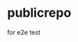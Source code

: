 # publicrepo
for e2e test

















































































































































































































































































































































































































































































































































































































































































































































































































































































































































































































































































































































































































































































































































































































































































































































































































































































































































































































































































































































































































































































































































































































































































































































































































































































































































































































































































